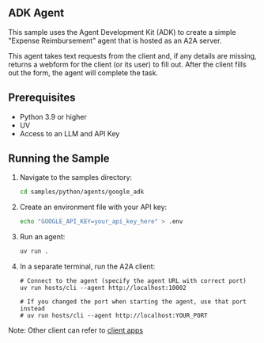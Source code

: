 ## ADK Agent

This sample uses the Agent Development Kit (ADK) to create a simple "Expense Reimbursement" agent that is hosted as an A2A server.

This agent takes text requests from the client and, if any details are missing, returns a webform for the client (or its user) to fill out. After the client fills out the form, the agent will complete the task.

## Prerequisites

- Python 3.9 or higher
- UV
- Access to an LLM and API Key


## Running the Sample

1. Navigate to the samples directory:
    ```bash
    cd samples/python/agents/google_adk
    ```
2. Create an environment file with your API key:

   ```bash
   echo "GOOGLE_API_KEY=your_api_key_here" > .env
   ```

4. Run an agent:
    ```bash
    uv run .
    ```
5. In a separate terminal, run the A2A client:
    ```
    # Connect to the agent (specify the agent URL with correct port)
    uv run hosts/cli --agent http://localhost:10002

    # If you changed the port when starting the agent, use that port instead
    # uv run hosts/cli --agent http://localhost:YOUR_PORT
    ```

Note: Other client can refer to [client apps](/samples/python/hosts/README.md)
